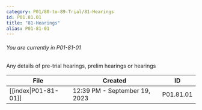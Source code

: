 ```yaml
---
category: P01/80-to-89-Trial/81-Hearings
id: P01.81.01
title: "81-Hearings"
alias: P01-81-01
---
```

###### You are currently in P01-81-01

Any details of pre-trial hearings, prelim hearings or hearings

| File                                                                              | Created                       | ID        |
| --------------------------------------------------------------------------------- | ----------------------------- | --------- |
| [[index\|P01-81-01]] | 12:39 PM - September 19, 2023 | P01.81.01 |

